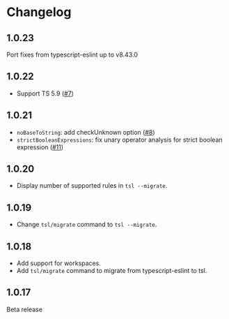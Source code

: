 # Changelog

## 1.0.23

Port fixes from typescript-eslint up to v8.43.0

## 1.0.22

- Support TS 5.9 ([#7](https://github.com/ArnaudBarre/tsl/pull/7))

## 1.0.21

- `noBaseToString`: add checkUnknown option ([#8](https://github.com/ArnaudBarre/tsl/pull/8))
- `strictBooleanExpressions`: fix unary operator analysis for strict boolean expression ([#11](https://github.com/ArnaudBarre/tsl/pull/11))

## 1.0.20

- Display number of supported rules in `tsl --migrate`.

## 1.0.19

- Change `tsl/migrate` command to `tsl --migrate`.

## 1.0.18

- Add support for workspaces.
- Add `tsl/migrate` command to migrate from typescript-eslint to tsl.

## 1.0.17

Beta release
